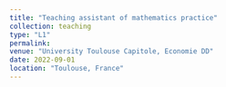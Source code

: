 ```yaml
---
title: "Teaching assistant of mathematics practice"
collection: teaching
type: "L1"
permalink: 
venue: "University Toulouse Capitole, Economie DD"
date: 2022-09-01
location: "Toulouse, France"
---
```

